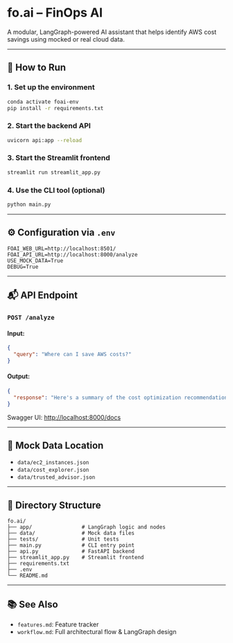 # fo.ai – FinOps AI

A modular, LangGraph-powered AI assistant that helps identify AWS cost savings using mocked or real cloud data.

---

## 🚀 How to Run

### 1. Set up the environment
```bash
conda activate foai-env
pip install -r requirements.txt
```

### 2. Start the backend API
```bash
uvicorn api:app --reload
```

### 3. Start the Streamlit frontend
```bash
streamlit run streamlit_app.py
```

### 4. Use the CLI tool (optional)
```bash
python main.py
```

---

## ⚙️ Configuration via `.env`

```env
FOAI_WEB_URL=http://localhost:8501/
FOAI_API_URL=http://localhost:8000/analyze
USE_MOCK_DATA=True
DEBUG=True
```

---

## 📬 API Endpoint
### `POST /analyze`
#### Input:
```json
{
  "query": "Where can I save AWS costs?"
}
```
#### Output:
```json
{
  "response": "Here's a summary of the cost optimization recommendations..."
}
```

Swagger UI: [http://localhost:8000/docs](http://localhost:8000/docs)

---

## 🧪 Mock Data Location
- `data/ec2_instances.json`
- `data/cost_explorer.json`
- `data/trusted_advisor.json`

---

## 📁 Directory Structure

```
fo.ai/
├── app/                # LangGraph logic and nodes
├── data/               # Mock data files
├── tests/              # Unit tests
├── main.py             # CLI entry point
├── api.py              # FastAPI backend
├── streamlit_app.py    # Streamlit frontend
├── requirements.txt
├── .env
└── README.md
```

---

## 📚 See Also
- `features.md`: Feature tracker
- `workflow.md`: Full architectural flow & LangGraph design